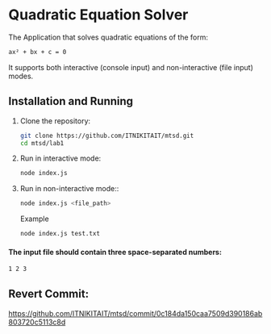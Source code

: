 # Quadratic Equation Solver

The Application that solves quadratic equations of the form:

```sh
ax² + bx + c = 0
```

It supports both interactive (console input) and non-interactive (file input) modes.

## Installation and Running

1. Clone the repository:

    ```sh
    git clone https://github.com/ITNIKITAIT/mtsd.git
    cd mtsd/lab1
    ```

2. Run in interactive mode:

    ```sh
    node index.js
    ```

3. Run in non-interactive mode::
    ```sh
    node index.js <file_path>
    ```
    Example
    ```sh
    node index.js test.txt
    ```

#### The input file should contain three space-separated numbers:

```sh
1 2 3
```

## Revert Commit:

https://github.com/ITNIKITAIT/mtsd/commit/0c184da150caa7509d390186ab803720c5113c8d

